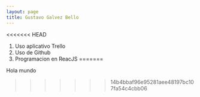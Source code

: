 ```yaml
---
layout: page
title: Gustavo Galvez Bello
---
```


<<<<<<< HEAD
1. Uso aplicativo Trello
2. Uso de Github
3. Programacion en ReacJS
=======

Hola mundo
>>>>>>> 14b4bbaf96e95281aee48197bc107fa54c4cbb06
